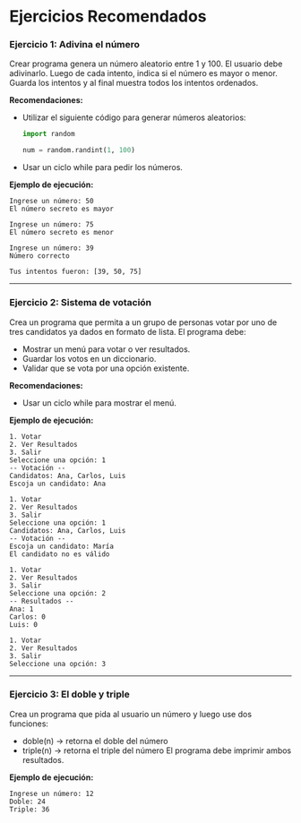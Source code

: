 # Ejercicios Recomendados
### Ejercicio 1: Adivina el número
Crear programa genera un número aleatorio entre 1 y 100. El usuario debe adivinarlo. Luego de cada intento, indica si el número es mayor o menor. Guarda los intentos y al final muestra todos los intentos ordenados.

**Recomendaciones:**
- Utilizar el siguiente código para generar números aleatorios:
    ```python
    import random

    num = random.randint(1, 100)
    ```

- Usar un ciclo while para pedir los números.

**Ejemplo de ejecución:**
```
Ingrese un número: 50
El número secreto es mayor

Ingrese un número: 75
El número secreto es menor

Ingrese un número: 39
Número correcto

Tus intentos fueron: [39, 50, 75]
```

---
### Ejercicio 2: Sistema de votación 
Crea un programa que permita a un grupo de personas votar por uno de tres candidatos ya dados en formato de lista.
El programa debe:
- Mostrar un menú para votar o ver resultados.
- Guardar los votos en un diccionario.
- Validar que se vota por una opción existente.

**Recomendaciones:**
- Usar un ciclo while para mostrar el menú.

**Ejemplo de ejecución:**
```
1. Votar
2. Ver Resultados
3. Salir
Seleccione una opción: 1
-- Votación --
Candidatos: Ana, Carlos, Luis
Escoja un candidato: Ana

1. Votar
2. Ver Resultados
3. Salir
Seleccione una opción: 1
Candidatos: Ana, Carlos, Luis
-- Votación --
Escoja un candidato: María
El candidato no es válido

1. Votar
2. Ver Resultados
3. Salir
Seleccione una opción: 2
-- Resultados --
Ana: 1
Carlos: 0
Luis: 0

1. Votar
2. Ver Resultados
3. Salir
Seleccione una opción: 3
```

---
### Ejercicio 3: El doble y triple
Crea un programa que pida al usuario un número y luego use dos funciones:
- doble(n) → retorna el doble del número
- triple(n) → retorna el triple del número
El programa debe imprimir ambos resultados.

**Ejemplo de ejecución:**
```
Ingrese un número: 12
Doble: 24
Triple: 36
```